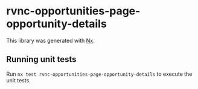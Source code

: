 # rvnc-opportunities-page-opportunity-details

This library was generated with [Nx](https://nx.dev).

## Running unit tests

Run `nx test rvnc-opportunities-page-opportunity-details` to execute the unit tests.

